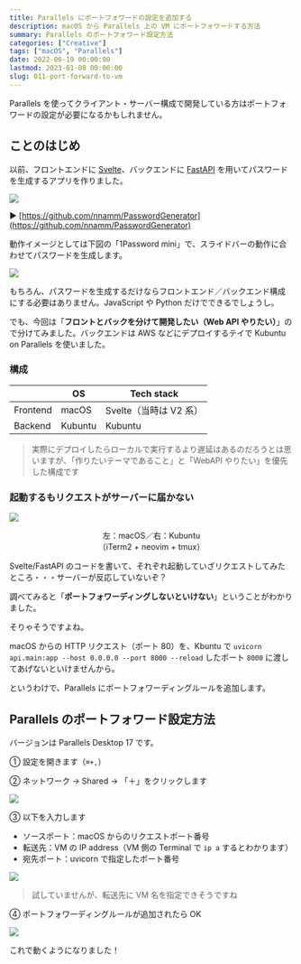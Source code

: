 ```yaml
---
title: Parallels にポートフォワードの設定を追加する
description: macOS から Parallels 上の VM にポートフォワードする方法
summary: Parallels のポートフォワード設定方法
categories: ["Creative"]
tags: ["macOS", "Parallels"]
date: 2022-06-19 00:00:00
lastmod: 2023-01-08 00:00:00
slug: 011-port-forward-to-vm
---
```


Parallels を使ってクライアント・サーバー構成で開発している方はポートフォワードの設定が必要になるかもしれません。

## ことのはじめ

以前、フロントエンドに [Svelte](https://svelte.dev/)、バックエンドに [FastAPI](https://fastapi.tiangolo.com/) を用いてパスワードを生成するアプリを作りました。

![](./1.jpg)

▶︎ [https://github.com/nnamm/PasswordGenerator](https://github.com/nnamm/PasswordGenerator)

動作イメージとしては下図の「1Password mini」で、スライドバーの動作に合わせてパスワードを生成します。

![](./2.jpg)

もちろん、パスワードを生成するだけならフロントエンド／バックエンド構成にする必要はありません。JavaScript や Python だけでできるでしょうし。

でも、今回は「**フロントとバックを分けて開発したい（Web API やりたい）**」ので分けてみました。バックエンドは AWS などにデプロイするテイで Kubuntu on Parallels を使いました。

### 構成

|          | OS      | Tech stack             |
| -------- | ------- | ---------------------- |
| Frontend | macOS   | Svelte（当時は V2 系） |
| Backend  | Kubuntu | Kubuntu                |

> 実際にデプロイしたらローカルで実行するより遅延はあるのだろうとは思いますが、「作りたいテーマであること」と「WebAPI やりたい」を優先した構成です

### 起動するもリクエストがサーバーに届かない

![](./3.jpg)

<div style="text-align: center;">左：macOS／右：Kubuntu<br>（iTerm2 + neovim + tmux）</div>

Svelte/FastAPI のコードを書いて、それぞれ起動していざリクエストしてみたところ・・・サーバーが反応していないぞ？

調べてみると「**ポートフォワーディングしないといけない**」ということがわかりました。

そりゃそうですよね。

macOS からの HTTP リクエスト（ポート 80）を、Kbuntu で `uvicorn api.main:app --host 0.0.0.0 --port 8000 --reload` したポート `8000` に渡してあげないといけませんから。

というわけで、Parallels にポートフォワーディングルールを追加します。

## Parallels のポートフォワード設定方法

バージョンは Parallels Desktop 17 です。

① 設定を開きます（`⌘+,`）

② ネットワーク → Shared → 「＋」をクリックします

![](./4.jpg)

③ 以下を入力します

- ソースポート：macOS からのリクエストポート番号
- 転送先：VM の IP address（VM 側の Terminal で `ip a` するとわかります）
- 宛先ポート：uvicorn で指定したポート番号

![](./5.jpg)

> 試していませんが、転送先に VM 名を指定できそうですね

④ ポートフォワーディングルールが追加されたら OK

![](./6.jpg)

これで動くようになりました！
